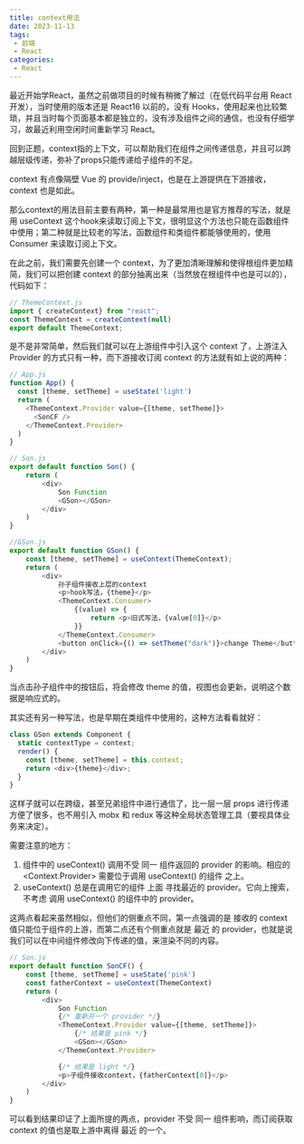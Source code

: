 ```yaml
---
title: context用法
date: 2023-11-13
tags:
 - 前端
 - React
categories: 
 - React
---
```


最近开始学React，虽然之前做项目的时候有稍微了解过（在低代码平台用 React 开发），当时使用的版本还是 React16 以前的，没有 Hooks，使用起来也比较繁琐，并且当时每个页面基本都是独立的，没有涉及组件之间的通信，也没有仔细学习，故最近利用空闲时间重新学习 React。

回到正题，context指的上下文，可以帮助我们在组件之间传递信息，并且可以跨越层级传递，弥补了props只能传递给子组件的不足。


context 有点像隔壁 Vue 的 provide/inject，也是在上游提供在下游接收，context 也是如此。

那么context的用法目前主要有两种，第一种是最常用也是官方推荐的写法，就是用 useContext 这个hook来读取订阅上下文，很明显这个方法也只能在函数组件中使用；第二种就是比较老的写法，函数组件和类组件都能够使用的，使用 Consumer 来读取订阅上下文。

在此之前，我们需要先创建一个 context，为了更加清晰理解和使得根组件更加精简，我们可以把创建 context 的部分抽离出来（当然放在根组件中也是可以的），代码如下：
```js
// ThemeContext.js
import { createContext} from "react";
const ThemeContext = createContext(null)
export default ThemeContext;
```
是不是非常简单，然后我们就可以在上游组件中引入这个 context 了，上游注入 Provider 的方式只有一种，而下游接收订阅 context 的方法就有如上说的两种：
```js
// App.js
function App() {
  const [theme, setTheme] = useState('light')
  return (
    <ThemeContext.Provider value={[theme, setTheme]}>
      <SonCF />
    </ThemeContext.Provider>
  )
}

// Son.js
export default function Son() {
    return (
        <div>
            Son Function
            <GSon></GSon>
        </div>
    )
}

//GSon.js
export default function GSon() {
    const [theme, setTheme] = useContext(ThemeContext);
    return (
        <div>
            孙子组件接收上层的context
            <p>hook写法，{theme}</p>
            <ThemeContext.Consumer>
                {(value) => {
                    return <p>旧式写法，{value[0]}</p>
                }}
            </ThemeContext.Consumer>
            <button onClick={() => setTheme("dark")}>change Theme</button>
        </div>
    )
}
```
当点击孙子组件中的按钮后，将会修改 theme 的值，视图也会更新，说明这个数据是响应式的。

其实还有另一种写法，也是早期在类组件中使用的，这种方法看看就好：
```js
class GSon extends Component {
  static contextType = context;
  render() {
    const [theme, setTheme] = this.context;
    return <div>{theme}</div>;
  }
}
```

这样子就可以在跨级，甚至兄弟组件中进行通信了，比一层一层 props 进行传递方便了很多，也不用引入 mobx 和 redux 等这种全局状态管理工具（要视具体业务来决定）。

需要注意的地方：
1. 组件中的 useContext() 调用不受 同一 组件返回的 provider 的影响。相应的 <Context.Provider> 需要位于调用 useContext() 的组件 之上。
2. useContext() 总是在调用它的组件 上面 寻找最近的 provider。它向上搜索， 不考虑 调用 useContext() 的组件中的 provider。
  
这两点看起来虽然相似，但他们的侧重点不同，第一点强调的是 接收的 context 值只能位于组件的上游，而第二点还有个侧重点就是 最近 的 provider，也就是说我们可以在中间组件修改向下传递的值，来渲染不同的内容。
```js
// Son.js
export default function SonCF() {
    const [theme, setTheme] = useState('pink')
    const fatherContext = useContext(ThemeContext) 
    return (
        <div>
            Son Function
            {/* 重新开一个 provider */}
            <ThemeContext.Provider value={[theme, setTheme]}>
                {/* 结果是 pink */}
                <GSon></GSon>
            </ThemeContext.Provider>

            {/* 结果是 light */}
            <p>子组件接收context，{fatherContext[0]}</p>
        </div>
    )
}
```
可以看到结果印证了上面所提的两点，provider 不受 同一 组件影响，而订阅获取 context 的值也是取上游中离得 最近 的一个。